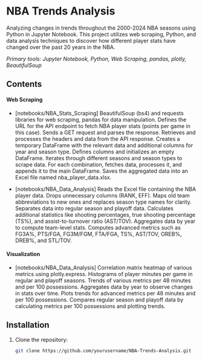 # NBA Trends Analysis
Analyzing changes in trends throughout the 2000-2024 NBA seasons using Python in Jupyter Notebook. This project utilizes web scraping, Python, and data analysis techniques to discover how different player stats have changed over the past 20 years in the NBA. 

*Primary tools: Jupyter Notebook, Python, Web Scraping, pandas, plotly, BeautifulSoup*

## Contents
#### Web Scraping
- [notebooks/NBA_Stats_Scraping] BeautifulSoup (bs4) and requests libraries for web scraping, pandas for data manipulation. Defines the URL for the API endpoint to fetch NBA player stats (points per game in this case). Sends a GET request and parses the response. Retrieves and processes the headers and data from the API response. Creates a temporary DataFrame with the relevant data and additional columns for year and season type. Defines columns and initializes an empty DataFrame. Iterates through different seasons and season types to scrape data. For each combination, fetches data, processes it, and appends it to the main DataFrame. Saves the aggregated data into an Excel file named nba_player_data.xlsx.

- [notebooks/NBA_Data_Analysis] Reads the Excel file containing the NBA player data. Drops unnecessary columns (RANK, EFF). Maps old team abbreviations to new ones and replaces season type names for clarity. Separates data into regular season and playoff data. Calculates additional statistics like shooting percentages, true shooting percentage (TS%), and assist-to-turnover ratio (AST/TOV). Aggregates data by year to compute team-level stats. Computes advanced metrics such as FG3A%, PTS/FGA, FG3M/FGM, FTA/FGA, TS%, AST/TOV, OREB%, DREB%, and STL/TOV.

#### Visualization
- [notebooks/NBA_Data_Analysis] Correlation matrix heatmap of various metrics using plotly.express. Histograms of player minutes per game in regular and playoff seasons. Trends of various metrics per 48 minutes and per 100 possessions. Aggregates data by year to observe changes in stats over time. Plots trends for advanced metrics per 48 minutes and per 100 possessions. Compares regular season and playoff data by calculating metrics per 100 possessions and plotting trends.

## Installation
1. Clone the repository:
   ```bash
   git clone https://github.com/yourusername/NBA-Trends-Analysis.git
